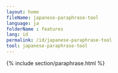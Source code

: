 ```yaml
---
layout: home
fileName: japanese-paraphrase-tool
language: ja
folderName : features
lang: id
permalink: /id/japanese-paraphrase-tool
tool: japanese-paraphrase-tool
---
```

{% include section/paraphrase.html %}